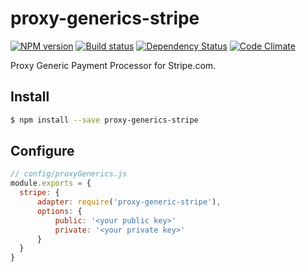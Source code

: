 # proxy-generics-stripe

[![NPM version][npm-image]][npm-url]
[![Build status][ci-image]][ci-url]
[![Dependency Status][daviddm-image]][daviddm-url]
[![Code Climate][codeclimate-image]][codeclimate-url]

Proxy Generic Payment Processor for Stripe.com.

## Install

```sh
$ npm install --save proxy-generics-stripe
```

## Configure

```js
// config/proxyGenerics.js
module.exports = {
  stripe: {
      adapter: require('proxy-generic-stripe'),
      options: {
          public: '<your public key>'
          private: '<your private key>'
      }
  }
}
```

[npm-image]: https://img.shields.io/npm/v/proxy-generics-stripe.svg?style=flat-square
[npm-url]: https://npmjs.org/package/proxy-generics-stripe
[ci-image]: https://img.shields.io/circleci/project/github/CaliStyle/proxy-generics-stripe/master.svg
[ci-url]: https://circleci.com/gh/CaliStyle/proxy-generics-stripe/tree/master
[daviddm-image]: http://img.shields.io/david//trailpack-proxy-generics-stripe.svg?style=flat-square
[daviddm-url]: https://david-dm.org/CaliStyle/proxy-generics-stripe
[codeclimate-image]: https://img.shields.io/codeclimate/github/CaliStyle/proxy-generics-stripe.svg?style=flat-square
[codeclimate-url]: https://codeclimate.com/github/CaliStyle/proxy-generics-stripe

